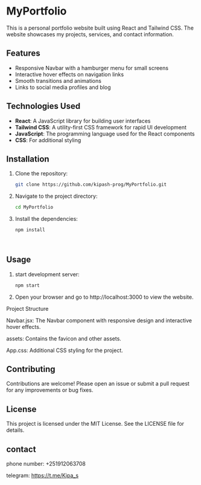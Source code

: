 # MyPortfolio

This is a personal portfolio website built using React and Tailwind CSS. The website showcases my projects, services, and contact information.

## Features

- Responsive Navbar with a hamburger menu for small screens
- Interactive hover effects on navigation links
- Smooth transitions and animations
- Links to social media profiles and blog

## Technologies Used

- **React**: A JavaScript library for building user interfaces
- **Tailwind CSS**: A utility-first CSS framework for rapid UI development
- **JavaScript**: The programming language used for the React components
- **CSS**: For additional styling

## Installation

1. Clone the repository:
   ```bash
   git clone https://github.com/kipash-prog/MyPortfolio.git

2. Navigate to the project directory:
   ```bash
   cd MyPortfolio

3. Install the dependencies:
   ```bash
   npm install

  
## Usage

1. start development server:
   ```bash
   npm start


2. Open your browser and go to http://localhost:3000 to view the website.

Project Structure

Navbar.jsx: The Navbar component with responsive design and interactive hover effects.

assets: Contains the favicon and other assets.

App.css: Additional CSS styling for the project.


## Contributing

Contributions are welcome! Please open an issue or submit a pull request for any improvements or bug fixes.

## License
This project is licensed under the MIT License. See the LICENSE file for details.

## contact 
phone number: +251912063708

telegram: https://t.me/Kipa_s
